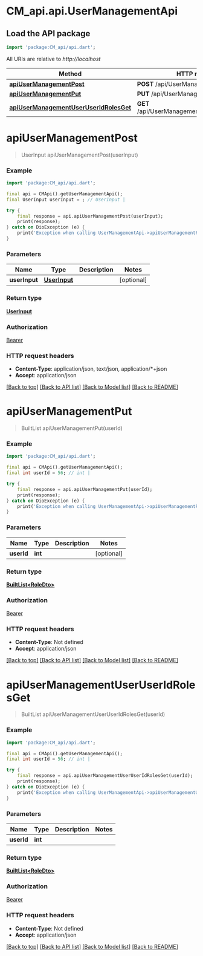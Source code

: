 # CM_api.api.UserManagementApi

## Load the API package
```dart
import 'package:CM_api/api.dart';
```

All URIs are relative to *http://localhost*

Method | HTTP request | Description
------------- | ------------- | -------------
[**apiUserManagementPost**](UserManagementApi.md#apiusermanagementpost) | **POST** /api/UserManagement | 
[**apiUserManagementPut**](UserManagementApi.md#apiusermanagementput) | **PUT** /api/UserManagement | 
[**apiUserManagementUserUserIdRolesGet**](UserManagementApi.md#apiusermanagementuseruseridrolesget) | **GET** /api/UserManagement/user/{userId}/roles | 


# **apiUserManagementPost**
> UserInput apiUserManagementPost(userInput)



### Example
```dart
import 'package:CM_api/api.dart';

final api = CMApi().getUserManagementApi();
final UserInput userInput = ; // UserInput | 

try {
    final response = api.apiUserManagementPost(userInput);
    print(response);
} catch on DioException (e) {
    print('Exception when calling UserManagementApi->apiUserManagementPost: $e\n');
}
```

### Parameters

Name | Type | Description  | Notes
------------- | ------------- | ------------- | -------------
 **userInput** | [**UserInput**](UserInput.md)|  | [optional] 

### Return type

[**UserInput**](UserInput.md)

### Authorization

[Bearer](../README.md#Bearer)

### HTTP request headers

 - **Content-Type**: application/json, text/json, application/*+json
 - **Accept**: application/json

[[Back to top]](#) [[Back to API list]](../README.md#documentation-for-api-endpoints) [[Back to Model list]](../README.md#documentation-for-models) [[Back to README]](../README.md)

# **apiUserManagementPut**
> BuiltList<RoleDto> apiUserManagementPut(userId)



### Example
```dart
import 'package:CM_api/api.dart';

final api = CMApi().getUserManagementApi();
final int userId = 56; // int | 

try {
    final response = api.apiUserManagementPut(userId);
    print(response);
} catch on DioException (e) {
    print('Exception when calling UserManagementApi->apiUserManagementPut: $e\n');
}
```

### Parameters

Name | Type | Description  | Notes
------------- | ------------- | ------------- | -------------
 **userId** | **int**|  | [optional] 

### Return type

[**BuiltList&lt;RoleDto&gt;**](RoleDto.md)

### Authorization

[Bearer](../README.md#Bearer)

### HTTP request headers

 - **Content-Type**: Not defined
 - **Accept**: application/json

[[Back to top]](#) [[Back to API list]](../README.md#documentation-for-api-endpoints) [[Back to Model list]](../README.md#documentation-for-models) [[Back to README]](../README.md)

# **apiUserManagementUserUserIdRolesGet**
> BuiltList<RoleDto> apiUserManagementUserUserIdRolesGet(userId)



### Example
```dart
import 'package:CM_api/api.dart';

final api = CMApi().getUserManagementApi();
final int userId = 56; // int | 

try {
    final response = api.apiUserManagementUserUserIdRolesGet(userId);
    print(response);
} catch on DioException (e) {
    print('Exception when calling UserManagementApi->apiUserManagementUserUserIdRolesGet: $e\n');
}
```

### Parameters

Name | Type | Description  | Notes
------------- | ------------- | ------------- | -------------
 **userId** | **int**|  | 

### Return type

[**BuiltList&lt;RoleDto&gt;**](RoleDto.md)

### Authorization

[Bearer](../README.md#Bearer)

### HTTP request headers

 - **Content-Type**: Not defined
 - **Accept**: application/json

[[Back to top]](#) [[Back to API list]](../README.md#documentation-for-api-endpoints) [[Back to Model list]](../README.md#documentation-for-models) [[Back to README]](../README.md)

